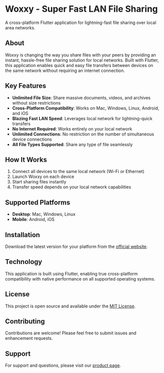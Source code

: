 # Woxxy - Super Fast LAN File Sharing

A cross-platform Flutter application for lightning-fast file sharing over local area networks.

## About

Woxxy is changing the way you share files with your peers by providing an instant, hassle-free file sharing solution for local networks. Built with Flutter, this application enables quick and easy file transfers between devices on the same network without requiring an internet connection.

## Key Features

- **Unlimited File Size**: Share massive documents, videos, and archives without size restrictions
- **Cross-Platform Compatibility**: Works on Mac, Windows, Linux, Android, and iOS
- **Blazing Fast LAN Speed**: Leverages local network for lightning-quick transfers
- **No Internet Required**: Works entirely on your local network
- **Unlimited Connections**: No restriction on the number of simultaneous device connections
- **All File Types Supported**: Share any type of file seamlessly

## How It Works

1. Connect all devices to the same local network (Wi-Fi or Ethernet)
2. Launch Woxxy on each device
3. Start sharing files instantly
4. Transfer speed depends on your local network capabilities

## Supported Platforms

- **Desktop**: Mac, Windows, Linux
- **Mobile**: Android, iOS

## Installation

Download the latest version for your platform from the [official website](https://products.os3.it/woxxy).

## Technology

This application is built using Flutter, enabling true cross-platform compatibility with native performance on all supported operating systems.

## License

This project is open source and available under the [MIT License](LICENSE).

## Contributing

Contributions are welcome! Please feel free to submit issues and enhancement requests.

## Support

For support and questions, please visit our [product page](https://products.os3.it/woxxy).